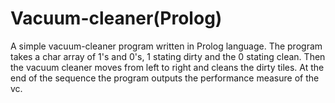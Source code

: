 # Vacuum-cleaner(Prolog)
A simple vacuum-cleaner program written in Prolog language.
The program takes a char array of 1's and 0's, 1 stating dirty and the 0 stating clean. Then the vacuum cleaner moves from left
to right and cleans the dirty tiles. At the end of the sequence the program outputs the performance measure of the vc.



